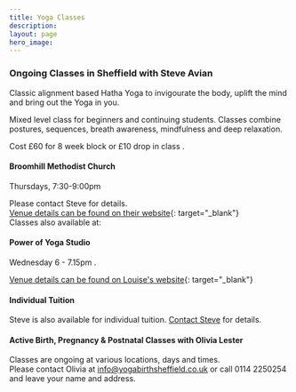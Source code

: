 ```yaml
---
title: Yoga Classes
description:
layout: page
hero_image:
---
```


### Ongoing Classes in Sheffield with Steve Avian &nbsp;

Classic alignment based Hatha Yoga to invigourate the body, uplift the mind and bring out the Yoga in you.&nbsp;

Mixed level class for beginners and continuing students. Classes combine postures, sequences, breath awareness, mindfulness and deep relaxation.

Cost &pound;60 for 8 week block or &pound;10 drop in class .

#### Broomhill Methodist Church&nbsp;

Thursdays, 7:30-9:00pm

Please contact Steve for details.<br>[Venue details can be found on their website](http://www.broomhillmethodist.co.uk/){: target="_blank"}<br>Classes also available at:

#### Power of Yoga Studio

Wednesday 6 - 7.15pm .

[Venue details can be found on Louise's website](http://www.powerofyoga.net/){: target="_blank"}

#### Individual Tuition

Steve is also available for individual tuition. [Contact Steve](mailto:info@shamayoga.org.uk?subject=Individual%20Tuition%20with%20Steve%20avian) for details.

#### Active Birth, Pregnancy & Postnatal Classes with Olivia Lester

Classes are ongoing at various locations, days and times.<br>Please contact Olivia at [info@yogabirthsheffield.co.uk](mailto:info@yogabirthsheffield.co.uk?subject=shamayoga.org.uk%20Active%20Birth%2C%20Pregnancy%20%26%20Postnatal%20Classes) or call 0114 2250254 and leave your name and address.